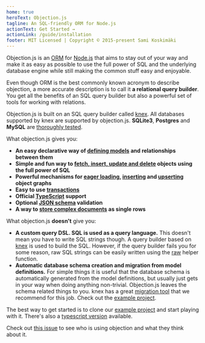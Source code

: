 ```yaml
---
home: true
heroText: Objection.js
tagline: An SQL-friendly ORM for Node.js
actionText: Get Started →
actionLink: /guide/installation
footer: MIT Licensed | Copyright © 2015-present Sami Koskimäki
---
```


Objection.js is an [ORM](https://en.wikipedia.org/wiki/Object-relational_mapping) for [Node.js](https://nodejs.org/) that aims to stay out of your way and make it as easy as possible to use the full power of SQL and the underlying database engine while still making the common stuff easy and enjoyable.

Even though ORM is the best commonly known acronym to describe objection, a more accurate description is to call it **a relational query builder**. You get all the benefits of an SQL query builder but also a powerful set of tools for working with relations.

Objection.js is built on an SQL query builder called [knex](http://knexjs.org). All databases supported by knex are supported by objection.js. **SQLite3**, **Postgres** and **MySQL** are [thoroughly tested](https://travis-ci.org/Vincit/objection.js).

What objection.js gives you:

- **An easy declarative way of [defining models](/guide/models.html) and relationships between them**
- **Simple and fun way to [fetch, insert, update and delete](/guide/query-examples.html#basic-queries) objects using the full power of SQL**
- **Powerful mechanisms for [eager loading](/guide/query-examples.html#eager-loading), [inserting](/guide/query-examples.html#graph-inserts) and [upserting](/guide/query-examples.html#graph-upserts) object graphs**
- **Easy to use [transactions](/guide/transactions.html)**
- **Official [TypeScript](https://github.com/Vincit/objection.js/blob/master/typings/objection/index.d.ts) support**
- **Optional [JSON schema](/guide/validation.html) validation**
- **A way to [store complex documents](/guide/documents.html) as single rows**

What objection.js **doesn't** give you:

- **A custom query DSL. SQL is used as a query language.**
  This doesn't mean you have to write SQL strings though. A query builder based on [knex](http://knexjs.org) is
  used to build the SQL. However, if the query builder fails you for some reason, raw SQL strings can be easily
  written using the [raw](/api/objection/#raw) helper function.
- **Automatic database schema creation and migration from model definitions.**
  For simple things it is useful that the database schema is automatically generated from the model definitions,
  but usually just gets in your way when doing anything non-trivial. Objection.js leaves the schema related things
  to you. knex has a great [migration tool](http://knexjs.org/#Migrations) that we recommend for this job. Check
  out the [example project](https://github.com/Vincit/objection.js/tree/master/examples/koa).

The best way to get started is to clone our [example project](https://github.com/Vincit/objection.js/tree/master/examples/koa) and start playing with it. There's also a [typescript version](https://github.com/Vincit/objection.js/tree/master/examples/koa-ts) available.

Check out [this issue](https://github.com/Vincit/objection.js/issues/1069) to see who is using objection and what they think about it.
